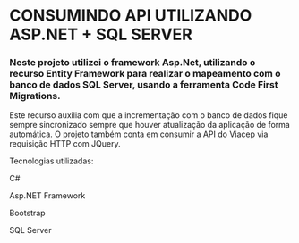 # CONSUMINDO API UTILIZANDO ASP.NET + SQL SERVER

### Neste projeto utilizei o framework Asp.Net, utilizando o recurso Entity Framework para realizar o mapeamento com o banco de dados SQL Server, usando a ferramenta Code First Migrations.



Este recurso auxilia com que a incrementação com o banco de dados fique sempre sincronizado sempre que houver atualização da aplicação de forma automática. O projeto também conta em consumir a API do Viacep via requisição HTTP com JQuery.



Tecnologias utilizadas:

C#

Asp.NET Framework

Bootstrap

SQL Server